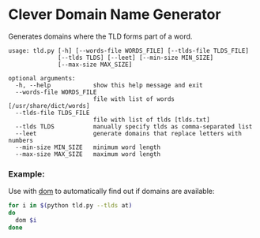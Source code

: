 # Clever Domain Name Generator

Generates domains where the TLD forms part of a word.

```
usage: tld.py [-h] [--words-file WORDS_FILE] [--tlds-file TLDS_FILE]
              [--tlds TLDS] [--leet] [--min-size MIN_SIZE]
              [--max-size MAX_SIZE]

optional arguments:
  -h, --help            show this help message and exit
  --words-file WORDS_FILE
                        file with list of words [/usr/share/dict/words]
  --tlds-file TLDS_FILE
                        file with list of tlds [tlds.txt]
  --tlds TLDS           manually specify tlds as comma-separated list
  --leet                generate domains that replace letters with numbers
  --min-size MIN_SIZE   minimum word length
  --max-size MAX_SIZE   maximum word length
```

### Example:

Use with [dom](https://github.com/zachwill/dom/) to automatically find out if
domains are available:

```bash
for i in $(python tld.py --tlds at)
do
  dom $i
done
```
